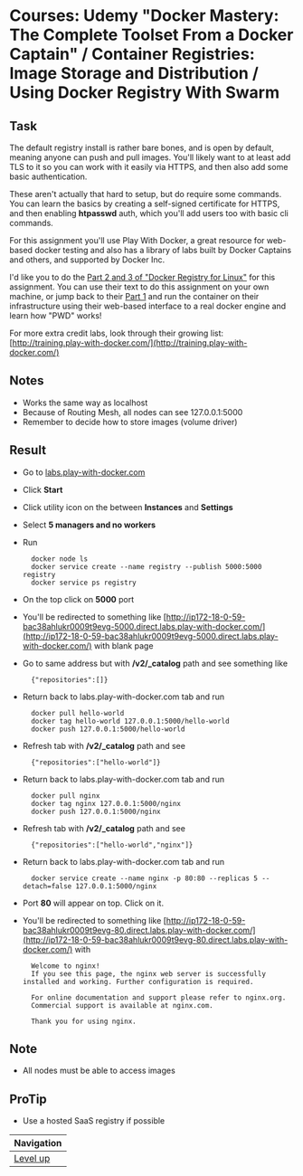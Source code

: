 # Courses: Udemy "Docker Mastery: The Complete Toolset From a Docker Captain" / Container Registries: Image Storage and Distribution / Using Docker Registry With Swarm #

## Task ##

The default registry install is rather bare bones, and is open by default, meaning anyone can push and pull images.  You'll likely want to at least add TLS to it so you can work with it easily via HTTPS, and then also add some basic authentication.  

These aren't actually that hard to setup, but do require some commands.  You can learn the basics by creating a self-signed certificate for HTTPS, and then enabling **htpasswd** auth, which you'll add users too with basic cli commands.

For this assignment you'll use Play With Docker, a great resource for web-based docker testing and also has a library of labs built by Docker Captains and others, and supported by Docker Inc. 

I'd like you to do the [Part 2 and 3 of "Docker Registry for Linux"](http://training.play-with-docker.com/linux-registry-part2/) for this assignment. You can use their text to do this assignment on your own machine, or jump back to their [Part 1](http://training.play-with-docker.com/linux-registry-part1/) and run the container on their infrastructure  using their web-based interface to a real docker engine and learn how "PWD" works!

For more extra credit labs, look through their growing list: [http://training.play-with-docker.com/](http://training.play-with-docker.com/)

## Notes ##

* Works the same way as localhost
* Because of Routing Mesh, all nodes can see 127.0.0.1:5000
* Remember to decide how to store images (volume driver)

## Result ##

* Go to [labs.play-with-docker.com](labs.play-with-docker.com)
* Click **Start**
* Click utility icon on the between **Instances** and **Settings**
* Select **5 managers and no workers**
* Run

        docker node ls
        docker service create --name registry --publish 5000:5000 registry
        docker service ps registry

* On the top click on **5000** port
* You'll be redirected to something like [http://ip172-18-0-59-bac38ahlukr0009t9evg-5000.direct.labs.play-with-docker.com/](http://ip172-18-0-59-bac38ahlukr0009t9evg-5000.direct.labs.play-with-docker.com/) with blank page
* Go to same address but with **/v2/_catalog** path and see something like

        {"repositories":[]}

* Return back to labs.play-with-docker.com tab and run

        docker pull hello-world
        docker tag hello-world 127.0.0.1:5000/hello-world
        docker push 127.0.0.1:5000/hello-world
        
* Refresh tab with **/v2/_catalog** path and see

        {"repositories":["hello-world"]}         

* Return back to labs.play-with-docker.com tab and run

        docker pull nginx
        docker tag nginx 127.0.0.1:5000/nginx
        docker push 127.0.0.1:5000/nginx

* Refresh tab with **/v2/_catalog** path and see

        {"repositories":["hello-world","nginx"]}         

* Return back to labs.play-with-docker.com tab and run

        docker service create --name nginx -p 80:80 --replicas 5 --detach=false 127.0.0.1:5000/nginx

* Port **80** will appear on top. Click on it.
* You'll be redirected to something like [http://ip172-18-0-59-bac38ahlukr0009t9evg-80.direct.labs.play-with-docker.com/](http://ip172-18-0-59-bac38ahlukr0009t9evg-80.direct.labs.play-with-docker.com/) with

        Welcome to nginx!
        If you see this page, the nginx web server is successfully installed and working. Further configuration is required.
        
        For online documentation and support please refer to nginx.org.
        Commercial support is available at nginx.com.
        
        Thank you for using nginx.

## Note ##

* All nodes must be able to access images

## ProTip ##

* Use a hosted SaaS registry if possible

| Navigation               |
| ------------------------ |
| [Level up](../README.md) |
